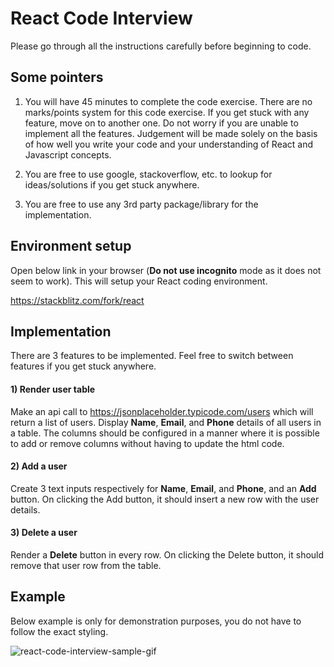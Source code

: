 # React Code Interview

Please go through all the instructions carefully before beginning to code.

## Some pointers

1) You will have 45 minutes to complete the code exercise. There are no marks/points system for this code exercise. If you get stuck with any feature, move on to another one. Do not worry if you are unable to implement all the features. Judgement will be made solely on the basis of how well you write your code and your understanding of React and Javascript concepts.

2) You are free to use google, stackoverflow, etc. to lookup for ideas/solutions if you get stuck anywhere.

3) You are free to use any 3rd party package/library for the implementation.

## Environment setup

Open below link in your browser (**Do not use incognito** mode as it does not seem to work). This will setup your React coding environment.

https://stackblitz.com/fork/react

## Implementation

There are 3 features to be implemented. Feel free to switch between features if you get stuck anywhere.

#### 1) Render user table
Make an api call to https://jsonplaceholder.typicode.com/users which will return a list of users. Display **Name**, **Email**, and **Phone** details of all users in a table. The columns should be configured in a manner where it is possible to add or remove columns without having to update the html code.

#### 2) Add a user
Create 3 text inputs respectively for **Name**, **Email**, and **Phone**, and an **Add** button. On clicking the Add button, it should insert a new row with the user details.

#### 3) Delete a user
Render a **Delete** button in every row. On clicking the Delete button, it should remove that user row from the table.


## Example

Below example is only for demonstration purposes, you do not have to follow the exact styling.

![react-code-interview-sample-gif](https://github.com/ntkmbi/react-code-interview/react-code-interview-sample-gif.gif)
